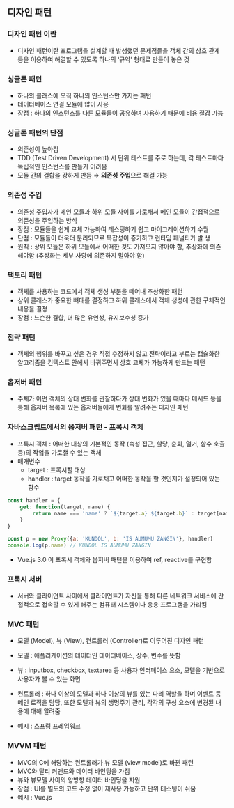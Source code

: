 ## 디자인 패턴

### 디자인 패턴 이란

- 디자인 패턴이란 프로그램을 설계할 때 발생했던 문제점들을 객체 간의 상호 관계 등을 이용하여 해결할 수 있도록 하나의 ‘규약’ 형태로 만들어 놓은 것

### 싱글톤 패턴

- 하나의 클래스에 오직 하나의 인스턴스만 가지는 패턴
- 데이터베이스 연결 모듈에 많이 사용
- 장점 : 하나의 인스턴스를 다른 모듈들이 공유하며 사용하기 때문에 비용 절감 가능

### 싱글톤 패턴의 단점

- 의존성이 높아짐
- TDD (Test Driven Development) 시 단위 테스트를 주로 하는데, 각 테스트마다 독립적인 인스턴스를 만들기 어려움
- 모듈 간의 결합을 강하게 만듬 ⇒ **의존성 주입**으로 해결 가능

### 의존성 주입

- 의존성 주입자가 메인 모듈과 하위 모듈 사이를 가로채서 메인 모듈이 간접적으로 의존성을 주입하는 방식
- 장점 : 모듈들을 쉽게 교체 가능하여 테스팅하기 쉽고 마이그레이션하기 수월
- 단점 : 모듈들이 더욱더 분리되므로 복잡성이 증가하고 런타임 페널티가 발 생
- 원칙 : 상위 모듈은 하위 모듈에서 어떠한 것도 가져오지 않아야 함, 추상화에 의존해야함 (추상화는 세부 사항에 의존하지 말아야 함)

### 팩토리 패턴

- 객체를 사용하는 코드에서 객체 생성 부분을 떼어내 추상화한 패턴
- 상위 클래스가 중요한 뼈대를 결정하고 하위 클래스에서 객체 생성에 관한 구체적인 내용을 결정
- 장점 : 느슨한 결합, 더 많은 유연성, 유지보수성 증가

### 전략 패턴

- 객체의 행위를 바꾸고 싶은 경우 직접 수정하지 않고 전략이라고 부르는 캡슐화한 알고리즘을 컨텍스트 안에서 바꿔주면서 상호 교체가 가능하게 만드는 패턴

### 옵저버 패턴

- 주체가 어떤 객체의 상태 변화를 관찰하다가 상태 변화가 있을 때마다 메서드 등을 통해 옵저버 목록에 있는 옵저버들에게 변화를 알려주는 디자인 패턴

### 자바스크립트에서의 옵저버 패턴 - 프록시 객체

- 프록시 객체 : 어떠한 대상의 기본적인 동작 (속성 접근, 할당, 순회, 열거, 함수 호출 등)의 작업을 가로챌 수 있는 객체
- 매개변수
    - target : 프록시할 대상
    - handler : target 동작을 가로채고 어떠한 동작을 할 것인지가 설정되어 있는 함수

```jsx
const handler = {
	get: function(target, name) {
		return name === 'name' ? `${target.a} ${target.b}` : target[name]
	}
}

const p = new Proxy({a: 'KUNDOL', b: 'IS AUMUMU ZANGIN'}, handler)
console.log(p.name) // KUNDOL IS AUMUMU ZANGIN
```

- Vue.js 3.0 이 프록시 객체와 옵저버 패턴을 이용하여 ref, reactive를 구현함

### 프록시 서버

- 서버와 클라이언트 사이에서 클라이언트가 자신을 통해 다른 네트워크 서비스에 간접적으로 접속할 수 있게 해주는 컴퓨터 시스템이나 응용 프로그램을 가리킴

### MVC 패턴

 - 모델 (Model), 뷰 (View), 컨트롤러 (Controller)로 이루어진 디자인 패턴

- 모델 : 애플리케이션의 데이터인 데이터베이스, 상수, 변수를 뜻함
- 뷰 : inputbox, checkbox, textarea 등 사용자 인터페이스 요소, 모델을 기반으로 사용자가 볼 수 있는 화면
- 컨트롤러 : 하나 이상의 모델과 하나 이상의 뷰를 있는 다리 역할을 하며 이벤트 등 메인 로직을 담당, 또한 모델과 뷰의 생명주기 관리, 각각의 구성 요소에 변경된 내용에 대해 알려줌
- 예시 : 스프링 프레임워크

### MVVM 패턴

- MVC의 C에 해당하는 컨트롤러가 뷰 모델 (view model)로 바뀐 패턴
- MVC와 달리 커맨드와 데이터 바인딩을 가짐
- 뷰와 뷰모델 사이의 양방향 데이터 바인딩을 지원
- 장점 : UI를 별도의 코드 수정 없이 재사용 가능하고 단위 테스팅이 쉬움
- 예시 :  Vue.js